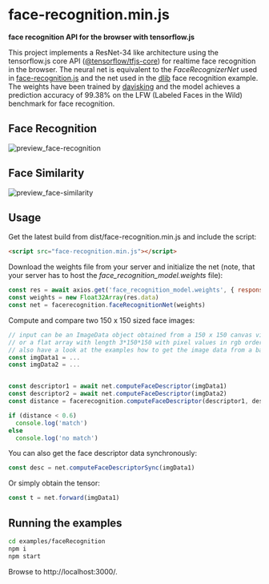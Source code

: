 # face-recognition.min.js

**face recognition API for the browser with tensorflow.js**

This project implements a ResNet-34 like architecture using the tensorflow.js core API ([@tensorflow/tfjs-core](https://github.com/tensorflow/tfjs-core)) for realtime face recognition in the browser. The neural net is equivalent to the *FaceRecognizerNet* used in [face-recognition.js](https://github.com/justadudewhohacks/face-recognition.js) and the net used in the [dlib](https://github.com/davisking/dlib/blob/master/examples/dnn_face_recognition_ex.cpp) face recognition example. The weights have been trained by [davisking](https://github.com/davisking) and the model achieves a prediction accuracy of 99.38% on the LFW (Labeled Faces in the Wild) benchmark for face recognition.

## Face Recognition

![preview_face-recognition](https://user-images.githubusercontent.com/31125521/40313021-c3afdfec-5d14-11e8-86df-cf89a00668e2.gif)

## Face Similarity

![preview_face-similarity](https://user-images.githubusercontent.com/31125521/40313983-6bade070-5d17-11e8-894c-6b4b52a2d61d.gif)

## Usage

Get the latest build from dist/face-recognition.min.js and include the script:

``` html
<script src="face-recognition.min.js"></script>
```

Download the weights file from your server and initialize the net (note, that your server has to host the *face_recognition_model.weights* file):

``` javascript
const res = await axios.get('face_recognition_model.weights', { responseType: 'arraybuffer' })
const weights = new Float32Array(res.data)
const net = facerecognition.faceRecognitionNet(weights)
```

Compute and compare two 150 x 150 sized face images:

``` javascript
// input can be an ImageData object obtained from a 150 x 150 canvas via ctx.getImageData(0, 0, 150, 150)
// or a flat array with length 3*150*150 with pixel values in rgb order
// also have a look at the examples how to get the image data from a base64 string, from an <img>, from a <canvas> ...
const imgData1 = ...
const imgData2 = ...


const descriptor1 = await net.computeFaceDescriptor(imgData1)
const descriptor2 = await net.computeFaceDescriptor(imgData2)
const distance = facerecognition.computeFaceDescriptor(descriptor1, descriptor2)

if (distance < 0.6)
  console.log('match')
else
  console.log('no match')
```

You can also get the face descriptor data synchronously:

``` javascript
const desc = net.computeFaceDescriptorSync(imgData1)
```

Or simply obtain the tensor:

``` javascript
const t = net.forward(imgData1)
```

## Running the examples

``` bash
cd examples/faceRecognition
npm i
npm start
```

Browse to http://localhost:3000/.
